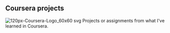 ## Coursera projects
![120px-Coursera-Logo_60x60 svg](https://user-images.githubusercontent.com/88956038/161364362-d6ddfe06-3dfb-411e-bb0a-3c90e7de7005.png)
Projects or assignments from what I've learned in Coursera.
